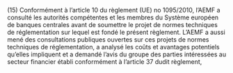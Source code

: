 (15) Conformément à l’article 10 du règlement (UE) no 1095/2010, l’AEMF a consulté les autorités compétentes et les membres du Système européen de banques centrales avant de soumettre le projet de normes techniques de réglementation sur lequel est fondé le présent règlement. L’AEMF a aussi mené des consultations publiques ouvertes sur ces projets de normes techniques de réglementation, a analysé les coûts et avantages potentiels qu’elles impliquent et a demandé l’avis du groupe des parties intéressées au secteur financier établi conformément à l’article 37 dudit règlement,